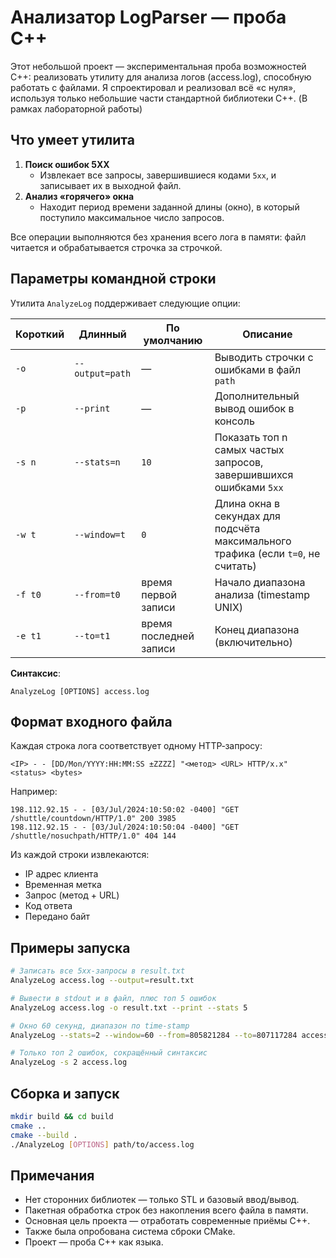 # Анализатор LogParser — проба C++

Этот небольшой проект — экспериментальная проба возможностей C++: реализовать утилиту для анализа логов (access.log), способную работать с файлами. Я спроектировал и реализовал всё «с нуля», используя только небольшие части стандартной библиотеки C++. (В рамках лабораторной работы)

## Что умеет утилита

1. **Поиск ошибок 5XX**
   - Извлекает все запросы, завершившиеся кодами `5xx`, и записывает их в выходной файл.
2. **Анализ «горячего» окна**
   - Находит период времени заданной длины (окно), в который поступило максимальное число запросов.

Все операции выполняются без хранения всего лога в памяти: файл читается и обрабатывается строчка за строчкой.

## Параметры командной строки

Утилита `AnalyzeLog` поддерживает следующие опции:

| Короткий | Длинный         | По умолчанию           | Описание                                                                          |
| -------- | --------------- | ---------------------- | --------------------------------------------------------------------------------- |
| `-o`     | `--output=path` | —                      | Выводить строчки с ошибками в файл `path`                                         |
| `-p`     | `--print`       | —                      | Дополнительный вывод ошибок в консоль                                             |
| `-s n`   | `--stats=n`     | `10`                   | Показать топ n самых частых запросов, завершившихся ошибками `5xx`                |
| `-w t`   | `--window=t`    | `0`                    | Длина окна в секундах для подсчёта максимального трафика (если `t=0`, не считать) |
| `-f t0`  | `--from=t0`     | время первой записи    | Начало диапазона анализа (timestamp UNIX)                                         |
| `-e t1`  | `--to=t1`       | время последней записи | Конец диапазона (включительно)                                                    |

**Синтаксис**:

```
AnalyzeLog [OPTIONS] access.log
```

## Формат входного файла

Каждая строка лога соответствует одному HTTP‑запросу:

```
<IP> - - [DD/Mon/YYYY:HH:MM:SS ±ZZZZ] "<метод> <URL> HTTP/x.x" <status> <bytes>
```

Например:

```
198.112.92.15 - - [03/Jul/2024:10:50:02 -0400] "GET /shuttle/countdown/HTTP/1.0" 200 3985
198.112.92.15 - - [03/Jul/2024:10:50:04 -0400] "GET /shuttle/nosuchpath/HTTP/1.0" 404 144
```

Из каждой строки извлекаются:

- IP адрес клиента
- Временная метка
- Запрос (метод + URL)
- Код ответа
- Передано байт

## Примеры запуска

```bash
# Записать все 5xx‑запросы в result.txt
AnalyzeLog access.log --output=result.txt

# Вывести в stdout и в файл, плюс топ 5 ошибок
AnalyzeLog access.log -o result.txt --print --stats 5

# Окно 60 секунд, диапазон по time‑stamp
AnalyzeLog --stats=2 --window=60 --from=805821284 --to=807117284 access.log

# Только топ 2 ошибок, сокращённый синтаксис
AnalyzeLog -s 2 access.log
```

## Сборка и запуск

```bash
mkdir build && cd build
cmake ..
cmake --build .
./AnalyzeLog [OPTIONS] path/to/access.log
```

## Примечания

- Нет сторонних библиотек — только STL и базовый ввод/вывод.
- Пакетная обработка строк без накопления всего файла в памяти.
- Основная цель проекта — отработать современные приёмы C++.  
- Также была опробована система сброки CMake.
- Проект — проба C++ как языка.
